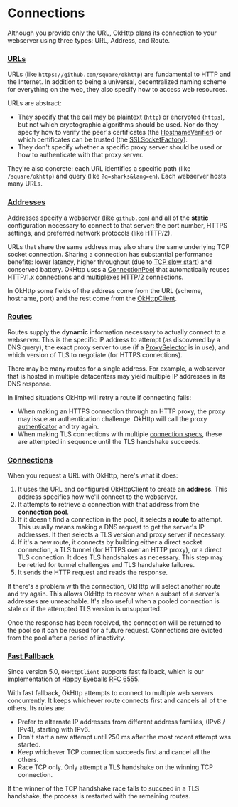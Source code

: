 Connections
===========

Although you provide only the URL, OkHttp plans its connection to your webserver using three types: URL, Address, and Route.

### [URLs](https://square.github.io/okhttp/4.x/okhttp/okhttp3/-http-url/)

URLs (like `https://github.com/square/okhttp`) are fundamental to HTTP and the Internet. In addition to being a universal, decentralized naming scheme for everything on the web, they also specify how to access web resources.

URLs are abstract:

 * They specify that the call may be plaintext (`http`) or encrypted (`https`), but not which cryptographic algorithms should be used. Nor do they specify how to verify the peer's certificates (the [HostnameVerifier](https://developer.android.com/reference/javax/net/ssl/HostnameVerifier.html)) or which certificates can be trusted (the [SSLSocketFactory](https://developer.android.com/reference/org/apache/http/conn/ssl/SSLSocketFactory.html)).
 * They don't specify whether a specific proxy server should be used or how to authenticate with that proxy server.

They're also concrete: each URL identifies a specific path (like `/square/okhttp`) and query (like `?q=sharks&lang=en`). Each webserver hosts many URLs.

### [Addresses](https://square.github.io/okhttp/4.x/okhttp/okhttp3/-address/)

Addresses specify a webserver (like `github.com`) and all of the **static** configuration necessary to connect to that server: the port number, HTTPS settings, and preferred network protocols (like HTTP/2).

URLs that share the same address may also share the same underlying TCP socket connection. Sharing a connection has substantial performance benefits: lower latency, higher throughput (due to [TCP slow start](https://www.igvita.com/2011/10/20/faster-web-vs-tcp-slow-start/)) and conserved battery. OkHttp uses a [ConnectionPool](https://square.github.io/okhttp/4.x/okhttp/okhttp3/-connection-pool/) that automatically reuses HTTP/1.x connections and multiplexes HTTP/2 connections.

In OkHttp some fields of the address come from the URL (scheme, hostname, port) and the rest come from the [OkHttpClient](https://square.github.io/okhttp/4.x/okhttp/okhttp3/-ok-http-client/).

### [Routes](https://square.github.io/okhttp/4.x/okhttp/okhttp3/-route/)

Routes supply the **dynamic** information necessary to actually connect to a webserver. This is the specific IP address to attempt (as discovered by a DNS query), the exact proxy server to use (if a [ProxySelector](https://developer.android.com/reference/java/net/ProxySelector.html) is in use), and which version of TLS to negotiate (for HTTPS connections).

There may be many routes for a single address. For example, a webserver that is hosted in multiple datacenters may yield multiple IP addresses in its DNS response.

In limited situations OkHttp will retry a route if connecting fails:

 * When making an HTTPS connection through an HTTP proxy, the proxy may issue an authentication challenge. OkHttp will call the proxy [authenticator](https://square.github.io/okhttp/4.x/okhttp/okhttp3/-authenticator/) and try again.
 * When making TLS connections with multiple [connection specs](https://square.github.io/okhttp/4.x/okhttp/okhttp3/-connection-spec/), these are attempted in sequence until the TLS handshake succeeds.

### [Connections](https://square.github.io/okhttp/4.x/okhttp/okhttp3/-connection/)

When you request a URL with OkHttp, here's what it does:

 1. It uses the URL and configured OkHttpClient to create an **address**. This address specifies how we'll connect to the webserver.
 2. It attempts to retrieve a connection with that address from the **connection pool**.
 3. If it doesn't find a connection in the pool, it selects a **route** to attempt. This usually means making a DNS request to get the server's IP addresses. It then selects a TLS version and proxy server if necessary.
 4. If it's a new route, it connects by building either a direct socket connection, a TLS tunnel (for HTTPS over an HTTP proxy), or a direct TLS connection. It does TLS handshakes as necessary. This step may be retried for tunnel challenges and TLS handshake failures.
 5. It sends the HTTP request and reads the response.

If there's a problem with the connection, OkHttp will select another route and try again. This allows OkHttp to recover when a subset of a server's addresses are unreachable. It's also useful when a pooled connection is stale or if the attempted TLS version is unsupported.

Once the response has been received, the connection will be returned to the pool so it can be reused for a future request. Connections are evicted from the pool after a period of inactivity.

### [Fast Fallback](https://square.github.io/okhttp/4.x/okhttp/okhttp3/-ok-http-client/-builder/fast-fallback/)

Since version 5.0, `OkHttpClient` supports fast fallback, which is our implementation of Happy Eyeballs [RFC 6555](https://datatracker.ietf.org/doc/html/rfc6555).

With fast fallback, OkHttp attempts to connect to multiple web servers concurrently. It keeps whichever route connects first and cancels all of the others. Its rules are:

 * Prefer to alternate IP addresses from different address families, (IPv6 / IPv4), starting with IPv6.
 * Don't start a new attempt until 250 ms after the most recent attempt was started.
 * Keep whichever TCP connection succeeds first and cancel all the others.
 * Race TCP only. Only attempt a TLS handshake on the winning TCP connection.

If the winner of the TCP handshake race fails to succeed in a TLS handshake, the process is restarted with the remaining routes.

